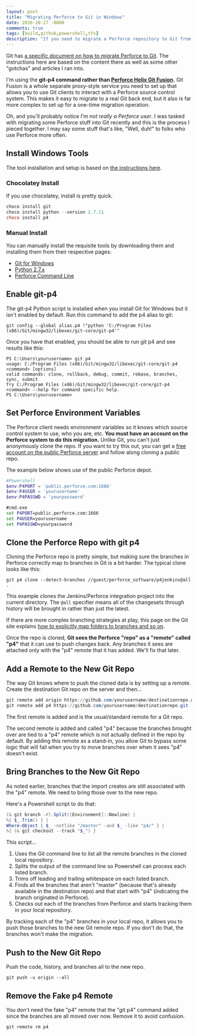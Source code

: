 ```yaml
---
layout: post
title: "Migrating Perforce to Git in Windows"
date: 2016-10-27 -0800
comments: true
tags: [build,github,powershell,tfs]
description: "If you need to migrate a Perforce repository to Git from a Windows machine, this is how. At least, you know, 'works on my box.'"
---
```

Git has [a specific document on how to migrate Perforce to Git](https://git-scm.com/book/en/v2/Git-and-Other-Systems-Migrating-to-Git#Perforce). The instructions here are based on the content there as well as some other "gotchas" and articles I ran into.

I'm using the **git-p4 command rather than [Perforce Helix Git Fusion](https://www.perforce.com/perforce/doc.current/manuals/intro/index.html#basic_concepts.git.fusion).** Git Fusion is a whole separate proxy-style service you need to set up that allows you to use Git clients to interact with a Perforce source control system. This makes it easy to migrate to a real Git back end, but it also is far more complex to set up for a one-time migration operation.

Oh, and you'll probably notice _I'm not really a Perforce user_. I was tasked with migrating some Perforce stuff into Git recently and this is the process I pieced together. I may say some stuff that's like, "Well, duh!" to folks who use Perforce more often.

## Install Windows Tools

The tool installation and setup is based on [the instructions here](http://ericlathrop.com/2012/12/how-to-set-up-git-p4-in-windows/).

### Chocolatey Install

If you use chocolatey, install is pretty quick.

```powershell
choco install git
choco install python --version 2.7.11
choco install p4
```

### Manual Install

You can manually install the requisite tools by downloading them and installing them from their respective pages:

- [Git for Windows](https://git-scm.com/download/win)
- [Python 2.7.x](https://www.python.org/downloads/windows/)
- [Perforce Command Line](https://www.perforce.com/downloads/helix#clients)

## Enable git-p4

The git-p4 Python script is installed when you install Git for Windows but it isn't enabled by default. Run this command to add the p4 alias to git:

`git config --global alias.p4 !"python 'C:/Program Files (x86)/Git/mingw32/libexec/git-core/git-p4'"`

Once you have that enabled, you should be able to run git p4 and see results like this:

```text
PS C:\Users\yourusername> git p4
usage: C:/Program Files (x86)/Git/mingw32/libexec/git-core/git-p4 <command> [options]
valid commands: clone, rollback, debug, commit, rebase, branches, sync, submit
Try C:/Program Files (x86)/Git/mingw32/libexec/git-core/git-p4 <command> --help for command specific help.
PS C:\Users\yourusername>
```

## Set Perforce Environment Variables

The Perforce client needs environment variables so it knows which source control system to use, who you are, etc. **You must have an account on the Perforce system to do this migration.** Unlike Git, you can't just anonymously clone the repo. If you want to try this out, you can get a [free account on the public Perforce server](https://swarm.workshop.perforce.com/) and follow along cloning a public repo.

The example below shows use of the public Perforce depot.

```powershell
#Powershell
$env:P4PORT = 'public.perforce.com:1666'
$env:P4USER = 'yourusername'
$env:P4PASSWD = 'yourpassword'
```

```cmd
#cmd.exe
set P4PORT=public.perforce.com:1666
set P4USER=yourusername
set P4PASSWD=yourpassword
```

## Clone the Perforce Repo with git p4

Cloning the Perforce repo is pretty simple, but making sure the branches in Perforce correctly map to branches in Git is a bit harder. The typical clone looks like this:

`git p4 clone --detect-branches //guest/perforce_software/p4jenkins@all .`

This example clones the Jenkins/Perforce integration project into the current directory. The `@all` specifier means all of the changesets through history will be brought in rather than just the latest.

If there are more complex branching strategies at play, this page on the Git site explains [how to explicitly map folders to branches and so on](https://git-scm.com/book/en/v2/Git-and-Other-Systems-Git-as-a-Client#_git_p4_branches).

Once the repo is cloned, **Git sees the Perforce "repo" as a "remote" called "p4"** that it can use to push changes back. Any branches it sees are attached only with the "p4" remote that it has added. We'll fix that later.

## Add a Remote to the New Git Repo

The way Git knows where to push the cloned data is by setting up a remote. Create the destination Git repo on the server and then...

```powershell
git remote add origin https://github.com/yourusername/destinationrepo.git
git remote add p4 https://github.com/yourusername/destinationrepo.git
```

The first remote is added and is the usual/standard remote for a Git repo.

The second remote is added and called "p4" because the branches brought over are tied to a "p4" remote which is not actually defined in the repo by default. By adding this remote as a stand-in, you allow Git to bypass some logic that will fail when you try to move branches over when it sees "p4" doesn't exist.

## Bring Branches to the New Git Repo

As noted earlier, branches that the import creates are still associated with the "p4" remote. We need to bring those over to the new repo.

Here's a Powershell script to do that:

```powershell
(& git branch -r).Split([Environment]::Newline) |
%{ $_.Trim() } |
Where-Object { $_ -notlike "/master" -and $_ -like "p4/" } |
%{ (& git checkout --track "$_") }
```

This script...

1. Uses the Git command line to list all the remote branches in the cloned local repository.
2. Splits the output of the command line so Powershell can process each listed branch.
3. Trims off leading and trailing whitespace on each listed branch.
4. Finds all the branches that aren't "master" (because that's already available in the destination repo) and that start with "p4" (indicating the branch originated in Perforce).
5. Checks out each of the branches from Perforce and starts tracking them in your local repository.

By tracking each of the "p4" branches in your local repo, it allows you to push those branches to the new Git remote repo. If you don't do that, the branches won't make the migration.

## Push to the New Git Repo

Push the code, history, and branches all to the new repo.

`git push -u origin --all`

## Remove the Fake p4 Remote

You don't need the fake "p4" remote that the "git p4" command added since the branches are all moved over now. Remove it to avoid confusion.

`git remote rm p4`
